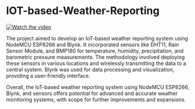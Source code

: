 # IOT-based-Weather-Reporting

[![Watch the video](https://github.com/BansalAbhinav/IOT-based-Weather-Reporting/assets/112680641/8f8fdc48-1503-45bf-b7ef-d81484fcbff2)](https://drive.google.com/file/d/1nIsQN6EBN1D3TQSVJXIqT33zCZIjvUwc/view?usp=sharing)

The project aimed to develop an IoT-based weather reporting system using 
NodeMCU ESP8266 and Blynk. It incorporated sensors like DHT11, Rain Sensor 
Module, and BMP180 for temperature, humidity, precipitation, and barometric 
pressure measurements. The methodology involved deploying these sensors in 
various locations and wirelessly transmitting the data to a central system. Blynk 
was used for data processing and visualization, providing a user-friendly 
interface.

Overall, the IoT-based weather reporting system using NodeMCU ESP8266, 
Blynk, and sensors offers potential for advanced and accurate weather monitoring 
systems, with scope for further improvements and expansions.
